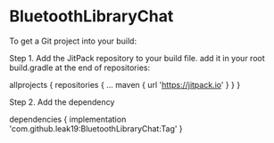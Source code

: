 # BluetoothLibraryChat
To get a Git project into your build:

Step 1. Add the JitPack repository to your build file. add it in your root build.gradle at the end of repositories:
  
  
  allprojects {
		repositories {
			...
			maven { url 'https://jitpack.io' }
		}
	}
	
  
  
 Step 2. Add the dependency
 
 
  dependencies {
	        implementation 'com.github.leak19:BluetoothLibraryChat:Tag'
	}

